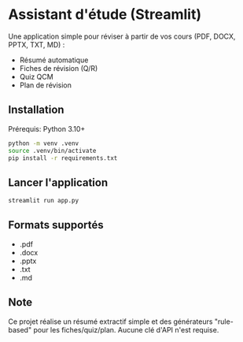 # Assistant d'étude (Streamlit)

Une application simple pour réviser à partir de vos cours (PDF, DOCX, PPTX, TXT, MD) :
- Résumé automatique
- Fiches de révision (Q/R)
- Quiz QCM
- Plan de révision

## Installation

Prérequis: Python 3.10+

```bash
python -m venv .venv
source .venv/bin/activate
pip install -r requirements.txt
```

## Lancer l'application

```bash
streamlit run app.py
```

## Formats supportés
- .pdf
- .docx
- .pptx
- .txt
- .md

## Note
Ce projet réalise un résumé extractif simple et des générateurs "rule-based" pour les fiches/quiz/plan. Aucune clé d'API n'est requise.
